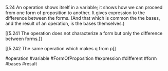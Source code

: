 5.24 An operation shows itself in a variable; it shows how we can proceed from one form of proposition to another.
It gives expression to the difference between the forms.
(And that which is common the the bases, and the result of an operation, is the bases themselves.)

[[5.241 The operation does not characterize a form but only the difference between forms.]]

[[5.242 The same operation which makes q from p]]

#operation #variable #FormOfProposition #expression #different #form #bases #result 